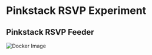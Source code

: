 # Pinkstack RSVP Experiment

## Pinkstack RSVP Feeder

![Docker Image](https://img.shields.io/docker/pulls/pinkstack/rsvp-feeder)